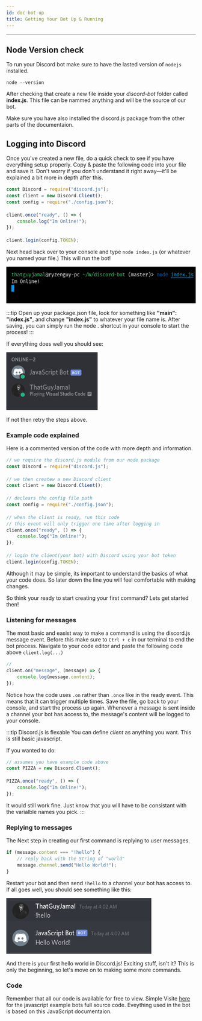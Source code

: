 ```yaml
---
id: doc-bot-up
title: Getting Your Bot Up & Running
---
```


---

## Node Version check

To run your Discord bot make sure to have the lasted version of `nodejs` installed.

```
node --version
```

After checking that create a new file inside your _discord-bot_ folder called **index.js**. This file can be nammed anything and will be the source of our bot.

Make sure you have also installed the discord.js package from the other parts of the documentaion.

## Logging into Discord

Once you've created a new file, do a quick check to see if you have everything setup properly. Copy & paste the following code into your file and save it. Don't worry if you don't understand it right away—it'll be explained a bit more in depth after this.

```js
const Discord = require("discord.js");
const client = new Discord.Client();
const config = require("./config.json");

client.once("ready", () => {
	console.log("Im Online!");
});

client.login(config.TOKEN);
```

Next head back over to your console and type `node index.js` (or whatever you named your file.) This will run the bot!

![bot terminal login exmaple](/img/js/s2/terminal-bot-login.png)

:::tip
Open up your package.json file, look for something like **"main": "index.js"**, and change **"index.js"** to whatever your file name is. After saving, you can simply run the node . shortcut in your console to start the process!
:::

If everything does well you should see:

![bot success online exmaple img](/img/js/s2/bot-online-success.png)

If not then retry the steps above.

### Example code explained

Here is a commented version of the code with more depth and information.

```js
// we require the discord.js module from our node package
const Discord = require("discord.js");

// we then createw a new Discord client
const client = new Discord.Client();

// declears the config file path
const config = require("./config.json");

// when the client is ready, run this code
// this event will only trigger one time after logging in
client.once("ready", () => {
	console.log("Im Online!");
});

// login the client(your bot) with Discord using your bot token
client.login(config.TOKEN);
```

Although it may be simple, its important to understand the basics of what your code does. So later down the line you will feel comfortable with making changes.

So think your ready to start creating your first command? Lets get started then!

### Listening for messages

The most basic and easist way to make a command is using the discord.js message event. Before this make sure to `Ctrl + c` in our terminal to end the bot process. Navigate to your code editor and paste the following code above `client.log(...)`

```js
//
client.on("message", (message) => {
	console.log(message.content);
});
```

Notice how the code uses `.on` rather than `.once` like in the ready event. This means that it can trigger multiple times. Save the file, go back to your console, and start the process up again. Whenever a message is sent inside a channel your bot has access to, the message's content will be logged to your console.

:::tip Discord.js is flexable
You can define _client_ as anything you want. This is still basic javascript.

If you wanted to do:

```js
// assumes you have example code above
const PIZZA = new Discord.Client();

PIZZA.once("ready", () => {
	console.log("Im Online!");
});
```

It would still work fine. Just know that you will have to be consistant with the varialble names you pick.
:::

### Replying to messages

The Next step in creating our first command is replying to user messages.

```js
if (message.content === "!hello") {
	// reply back with the String of "world"
	message.channel.send("Hello World!");
}
```

Restart your bot and then send `!hello` to a channel your bot has access to. If all goes well, you should see something like this:

![hello world bot success exmaple img](/img/js/s2/hello-world-bot-success.png)

And there is your first hello world in Discord.js! Exciting stuff, isn't it? This is only the beginning, so let's move on to making some more commands.

### Code

Remember that all our code is available for free to view. Simple Visite [here]() for the javascript example bots full source code. Eveything used in the bot is based on this JavaScript documentaion.
